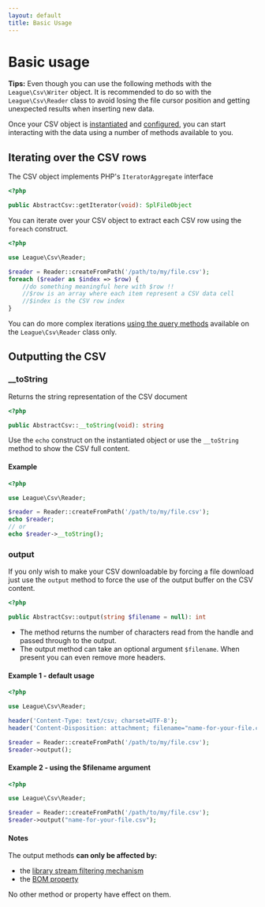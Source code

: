 ```yaml
---
layout: default
title: Basic Usage
---
```


# Basic usage

<p class="message-info"><strong>Tips:</strong> Even though you can use the following methods with the <code>League\Csv\Writer</code> object. It is recommended to do so with the <code>League\Csv\Reader</code> class to avoid losing the file cursor position and getting unexpected results when inserting new data.</p>

Once your CSV object is [instantiated](/instantiation) and [configured](/properties/), you can start interacting with the data using a number of methods available to you. 


## Iterating over the CSV rows

The CSV object implements PHP's `IteratorAggregate` interface

~~~php
<?php

public AbstractCsv::getIterator(void): SplFileObject
~~~

You can iterate over your CSV object to extract each CSV row using the `foreach` construct.

~~~php
<?php

use League\Csv\Reader;

$reader = Reader::createFromPath('/path/to/my/file.csv');
foreach ($reader as $index => $row) {
    //do something meaningful here with $row !!
    //$row is an array where each item represent a CSV data cell
    //$index is the CSV row index
}
~~~

<p class="message-notice">You can do more complex iterations <a href="/reading/">using the query methods</a> available on the <code>League\Csv\Reader</code> class only.</p>

## Outputting the CSV

### __toString

Returns the string representation of the CSV document

~~~php
<?php

public AbstractCsv::__toString(void): string
~~~

Use the `echo` construct on the instantiated object or use the `__toString` method to show the CSV full content.

#### Example

~~~php
<?php

use League\Csv\Reader;

$reader = Reader::createFromPath('/path/to/my/file.csv');
echo $reader;
// or
echo $reader->__toString();
~~~

### output

If you only wish to make your CSV downloadable by forcing a file download just use the `output` method to force the use of the output buffer on the CSV content.

~~~php
<?php

public AbstractCsv::output(string $filename = null): int
~~~

- The method returns the number of characters read from the handle and passed through to the output.
- The output method can take an optional argument `$filename`. When present you
can even remove more headers.

#### Example 1 - default usage

~~~php
<?php

use League\Csv\Reader;

header('Content-Type: text/csv; charset=UTF-8');
header('Content-Disposition: attachment; filename="name-for-your-file.csv"');

$reader = Reader::createFromPath('/path/to/my/file.csv');
$reader->output();
~~~

#### Example 2 - using the $filename argument

~~~php
<?php

use League\Csv\Reader;

$reader = Reader::createFromPath('/path/to/my/file.csv');
$reader->output("name-for-your-file.csv");
~~~

#### Notes

The output methods **can only be affected by:**

- the [library stream filtering mechanism](/filtering/)
- the [BOM property](/bom/)

No other method or property have effect on them.
